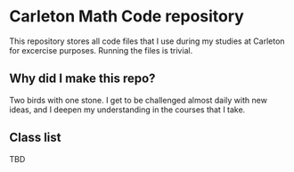 # Carleton Math Code repository
This repository stores all code files that I use during my studies at Carleton for excercise purposes. Running the files is trivial.

## Why did I make this repo?
Two birds with one stone. I get to be challenged almost daily with new ideas, and I deepen my understanding in the courses that I take.

## Class list
TBD